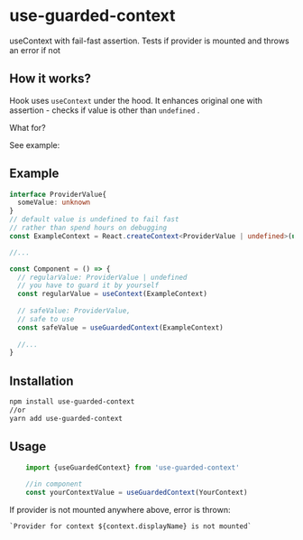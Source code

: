 # use-guarded-context
useContext with fail-fast assertion. Tests if provider is mounted and throws an error if not

## How it works?

Hook uses `useContext` under the hood. It enhances original one with assertion - checks if value is other than `undefined` .

What for?

See example:

## Example
```typescript jsx
interface ProviderValue{
  someValue: unknown
}
// default value is undefined to fail fast 
// rather than spend hours on debugging
const ExampleContext = React.createContext<ProviderValue | undefined>(undefined)

//...

const Component = () => {
  // regularValue: ProviderValue | undefined 
  // you have to guard it by yourself
  const regularValue = useContext(ExampleContext)
 
  // safeValue: ProviderValue, 
  // safe to use
  const safeValue = useGuardedContext(ExampleContext)
  
  //...
}

```

## Installation
``` bash
npm install use-guarded-context
//or
yarn add use-guarded-context
```

## Usage

``` typescript
    import {useGuardedContext} from 'use-guarded-context'
    
    //in component
    const yourContextValue = useGuardedContext(YourContext) 
```

If provider is not mounted anywhere above, error is thrown:
```
`Provider for context ${context.displayName} is not mounted`
```
